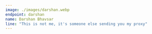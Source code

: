 ```yaml
---
image: ./images/darshan.webp
endpoint: darshan
name: Darshan Bhavsar
line: "This is not me, it's someone else sending you my proxy"
---
```

